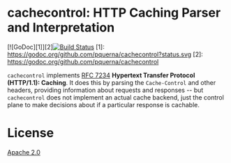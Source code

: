 # cachecontrol: HTTP Caching Parser and Interpretation

[![GoDoc][1]][2][![Build Status](https://travis-ci.org/pquerna/cachecontrol.svg?branch=master)](https://travis-ci.org/pquerna/cachecontrol)
[1]: https://godoc.org/github.com/pquerna/cachecontrol?status.svg
[2]: https://godoc.org/github.com/pquerna/cachecontrol
 

`cachecontrol` implements [RFC 7234](http://tools.ietf.org/html/rfc7234) __Hypertext Transfer Protocol (HTTP/1.1): Caching__.  It does this by parsing the `Cache-Control` and other headers, providing information about requests and responses -- but `cachecontrol` does not implement an actual cache backend, just the control plane to make decisions about if a particular response is cachable.

# License

[Apache 2.0](./LICENSE)
